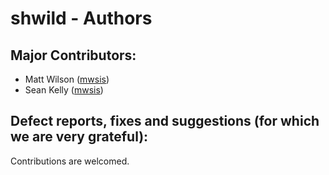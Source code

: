 # shwild - Authors

## Major Contributors:

* Matt Wilson ([mwsis](https://github.com/mwsis))
* Sean Kelly ([mwsis](https://github.com/mwsis))


## Defect reports, fixes and suggestions (for which we are very grateful):



Contributions are welcomed.


<!-- ########################### end of file ########################### -->

